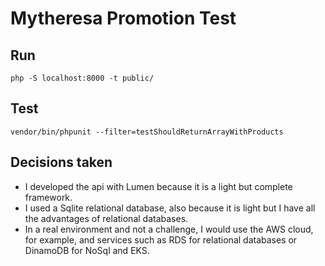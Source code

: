 # Mytheresa Promotion Test

## Run 

``` php -S localhost:8000 -t public/ ```

## Test

``` vendor/bin/phpunit --filter=testShouldReturnArrayWithProducts ```

## Decisions taken

- I developed the api with Lumen because it is a light but complete framework.
- I used a Sqlite relational database, also because it is light but I have all the advantages of relational databases.
- In a real environment and not a challenge, I would use the AWS cloud, for example, and services such as RDS for relational databases or DinamoDB for NoSql and EKS.

